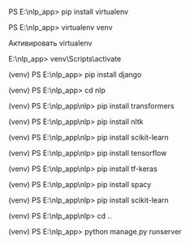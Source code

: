 PS E:\nlp_app> pip install virtualenv

PS E:\nlp_app> virtualenv venv

Активировать virtualenv

E:\nlp_app> venv\Scripts\activate

(venv) PS E:\nlp_app> pip install django

(venv) PS E:\nlp_app> cd nlp

(venv) PS E:\nlp_app\nlp> pip install transformers

(venv) PS E:\nlp_app\nlp> pip install nltk  

(venv) PS E:\nlp_app\nlp> pip install scikit-learn

(venv) PS E:\nlp_app\nlp> pip install tensorflow  

(venv) PS E:\nlp_app\nlp> pip install tf-keras
     
(venv) PS E:\nlp_app\nlp> pip install spacy

(venv) PS E:\nlp_app\nlp> pip install scikit-learn

(venv) PS E:\nlp_app\nlp> cd ..

(venv) PS E:\nlp_app> python manage.py runserver

